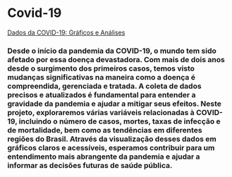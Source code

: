 # Covid-19

[Dados da COVID-19: Gráficos e Análises](https://jlvanin-covid-19-covid19-mwbiwz.streamlit.app/)

### Desde o início da pandemia da COVID-19, o mundo tem sido afetado por essa doença devastadora. Com mais de dois anos desde o surgimento dos primeiros casos, temos visto mudanças significativas na maneira como a doença é compreendida, gerenciada e tratada. A coleta de dados precisos e atualizados é fundamental para entender a gravidade da pandemia e ajudar a mitigar seus efeitos. Neste projeto, exploraremos várias variáveis relacionadas à COVID-19, incluindo o número de casos, mortes, taxas de infecção e de mortalidade, bem como as tendências em diferentes regiões do Brasil. Através da visualização desses dados em gráficos claros e acessíveis, esperamos contribuir para um entendimento mais abrangente da pandemia e ajudar a informar as decisões futuras de saúde pública.
